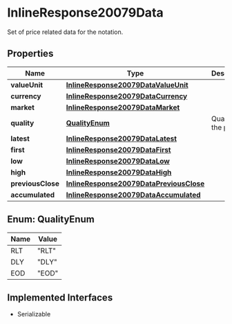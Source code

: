 

# InlineResponse20079Data

Set of price related data for the notation.

## Properties

Name | Type | Description | Notes
------------ | ------------- | ------------- | -------------
**valueUnit** | [**InlineResponse20079DataValueUnit**](InlineResponse20079DataValueUnit.md) |  |  [optional]
**currency** | [**InlineResponse20079DataCurrency**](InlineResponse20079DataCurrency.md) |  |  [optional]
**market** | [**InlineResponse20079DataMarket**](InlineResponse20079DataMarket.md) |  |  [optional]
**quality** | [**QualityEnum**](#QualityEnum) | Quality of the price. |  [optional]
**latest** | [**InlineResponse20079DataLatest**](InlineResponse20079DataLatest.md) |  |  [optional]
**first** | [**InlineResponse20079DataFirst**](InlineResponse20079DataFirst.md) |  |  [optional]
**low** | [**InlineResponse20079DataLow**](InlineResponse20079DataLow.md) |  |  [optional]
**high** | [**InlineResponse20079DataHigh**](InlineResponse20079DataHigh.md) |  |  [optional]
**previousClose** | [**InlineResponse20079DataPreviousClose**](InlineResponse20079DataPreviousClose.md) |  |  [optional]
**accumulated** | [**InlineResponse20079DataAccumulated**](InlineResponse20079DataAccumulated.md) |  |  [optional]



## Enum: QualityEnum

Name | Value
---- | -----
RLT | &quot;RLT&quot;
DLY | &quot;DLY&quot;
EOD | &quot;EOD&quot;


## Implemented Interfaces

* Serializable


